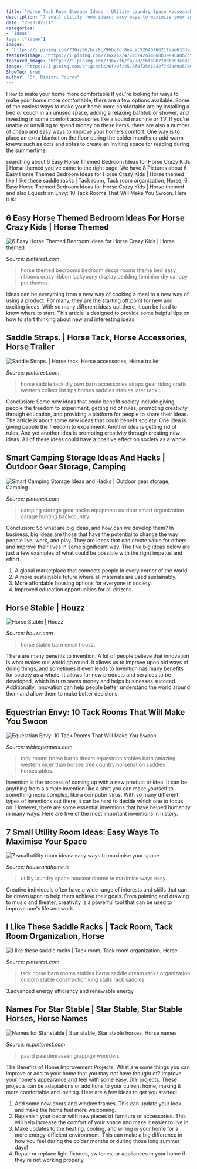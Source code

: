 ```yaml
---
title: "Horse Tack Room Storage Ideas : Utility Laundry Space Houseandhome Ie Maximise Ways Easy"
description: "7 small utility room ideas: easy ways to maximise your space"
date: "2023-02-11"
categories:
- "ideas"
tags: ["ideas"]
images:
- "https://i.pinimg.com/736x/96/bc/8c/96bc8cf8e4cec52646f6621faae633da--saddle-rack-horse-crafts.jpg"
featuredImage: "https://i.pinimg.com/736x/42/47/46/42474668b39996a0b7c978b1012558a9.jpg"
featured_image: "https://i.pinimg.com/736x/f6/fa/98/f6fa987f0d6e03ea8e232eee7061c37d--easter-star-stable.jpg"
image: "https://i.pinimg.com/originals/6f/0f/25/6f0f25ec242f7d7ad9a570064661f405.jpg"
ShowToc: true
author: "Dr. Dimitri Pouros"
---
```



How to make your home more comfortable
If you're looking for ways to make your home more comfortable, there are a few options available. Some of the easiest ways to make your home more comfortable are by installing a bed or couch in an unused space, adding a relaxing bathtub or shower, and investing in some comfort accessories like a sound machine or TV. If you're unable or unwilling to spend money on these items, there are also a number of cheap and easy ways to improve your home's comfort. One way is to place an extra blanket on the floor during the colder months or add warm knews such as cots and sofas to create an inviting space for reading during the summertime.

	

		
searching about 6 Easy Horse Themed Bedroom Ideas for Horse Crazy Kids | Horse themed you've came to the right page. We have 8 Pictures about 6 Easy Horse Themed Bedroom Ideas for Horse Crazy Kids | Horse themed like I like these saddle racks | Tack room, Tack room organization, Horse, 6 Easy Horse Themed Bedroom Ideas for Horse Crazy Kids | Horse themed and also Equestrian Envy: 10 Tack Rooms That Will Make You Swoon. Here it is:
		
    
## 6 Easy Horse Themed Bedroom Ideas For Horse Crazy Kids | Horse Themed

<img loading=lazy src="https://i.pinimg.com/originals/6f/0f/25/6f0f25ec242f7d7ad9a570064661f405.jpg" onerror="this.onerror=null;this.src='https://tse2.mm.bing.net/th?id=OIP.Zukj6mzwHIub-hb7hiQS6wHaJ4&amp;pid=15.1';" alt="6 Easy Horse Themed Bedroom Ideas for Horse Crazy Kids | Horse themed">

_Source: pinterest.com_

>horse themed bedrooms bedroom decor rooms theme bed easy ribbons crazy ribbon luckypony display bedding feminine diy canopy put themes. 

	

Ideas can be everything from a new way of cooking a meal to a new way of using a product. For many, they are the starting off point for new and exciting ideas. With so many different ideas out there, it can be hard to know where to start. This article is designed to provide some helpful tips on how to start thinking about new and interesting ideas.

    
## Saddle Straps. | Horse Tack, Horse Accessories, Horse Trailer

<img loading=lazy src="https://i.pinimg.com/736x/96/bc/8c/96bc8cf8e4cec52646f6621faae633da--saddle-rack-horse-crafts.jpg" onerror="this.onerror=null;this.src='https://tse3.mm.bing.net/th?id=OIP.t1wtkmvnsG_wFdBxYl5lhAHaNd&amp;pid=15.1';" alt="Saddle Straps. | Horse tack, Horse accessories, Horse trailer">

_Source: pinterest.com_

>horse saddle tack diy own barn accessories straps gear riding crafts western collect list tips horses saddles stables later rack. 

	

Conclusion: Some new ideas that could benefit society include giving people the freedom to experiment, getting rid of rules, promoting creativity through education, and providing a platform for people to share their ideas.
The article is about some new ideas that could benefit society. One idea is giving people the freedom to experiment. Another idea is getting rid of rules. And yet another idea is promoting creativity through creating new ideas. All of these ideas could have a positive effect on society as a whole.

    
## Smart Camping Storage Ideas And Hacks | Outdoor Gear Storage, Camping

<img loading=lazy src="https://i.pinimg.com/736x/42/47/46/42474668b39996a0b7c978b1012558a9.jpg" onerror="this.onerror=null;this.src='https://tse2.mm.bing.net/th?id=OIP.ESKAb8-UmMQVq6N7o-f07wHaHa&amp;pid=15.1';" alt="Smart Camping Storage Ideas and Hacks | Outdoor gear storage, Camping">

_Source: pinterest.com_

>camping storage gear hacks equipment outdoor smart organization garage hunting backcountry. 

	

Conclusion: So what are big ideas, and how can we develop them?
In business, big ideas are those that have the potential to change the way people live, work, and play. They are ideas that can create value for others and improve their lives in some significant way. The five big ideas below are just a few examples of what could be possible with the right impetus and effort.
1. A global marketplace that connects people in every corner of the world.
2. A more sustainable future where all materials are used sustainably.
3. More affordable housing options for everyone in society. 
4. Improved education opportunities for all citizens. 

    
## Horse Stable | Houzz

<img loading=lazy src="https://st.hzcdn.com/fimgs/81c1b46e0107d996_7084-w500-h400-b0-p0--farmhouse-shed.jpg" onerror="this.onerror=null;this.src='https://tse1.mm.bing.net/th?id=OIP.Eb-PXnqgkCZv4auVHUO2ogHaF7&amp;pid=15.1';" alt="Horse Stable | Houzz">

_Source: houzz.com_

>horse stable barn email houzz. 

	

There are many benefits to invention. A lot of people believe that innovation is what makes our world go round. It allows us to improve upon old ways of doing things, and sometimes it even leads to
Invention has many benefits for society as a whole. It allows for new products and services to be developed, which in turn saves money and helps businesses succeed. Additionally, innovation can help people better understand the world around them and allow them to make better decisions.

    
## Equestrian Envy: 10 Tack Rooms That Will Make You Swoon

<img loading=lazy src="http://cdn0.wideopenpets.com/wp-content/uploads/2016/04/tack-room-5.jpg" onerror="this.onerror=null;this.src='https://tse4.mm.bing.net/th?id=OIP.BaO4R-mTh1LsgsADfpWZiwHaE8&amp;pid=15.1';" alt="Equestrian Envy: 10 Tack Rooms That Will Make You Swoon">

_Source: wideopenpets.com_

>tack rooms horse barns dream equestrian stables barn amazing western nicer than horses tree country horsenation saddles horsestables. 

	

Invention is the process of coming up with a new product or idea. It can be anything from a simple invention like a shirt you can make yourself to something more complex, like a computer virus. With so many different types of inventions out there, it can be hard to decide which one to focus on. However, there are some essential inventions that have helped humanity in many ways. Here are five of the most important inventions in history.

    
## 7 Small Utility Room Ideas: Easy Ways To Maximise Your Space

<img loading=lazy src="https://media.houseandhome.ie/uploads/2019/07/04100212/dog-shower-o-banho-para-cahorro-em-casa-1.jpg" onerror="this.onerror=null;this.src='https://tse1.mm.bing.net/th?id=OIP.aHpccQqepuXwv0390KG1awHaLH&amp;pid=15.1';" alt="7 small utility room ideas: easy ways to maximise your space">

_Source: houseandhome.ie_

>utility laundry space houseandhome ie maximise ways easy. 

	

Creative individuals often have a wide range of interests and skills that can be drawn upon to help them achieve their goals. From painting and drawing to music and theater, creativity is a powerful tool that can be used to improve one's life and work.

    
## I Like These Saddle Racks | Tack Room, Tack Room Organization, Horse

<img loading=lazy src="https://i.pinimg.com/originals/4b/51/9d/4b519d1a046da681819a15afae3d5c5e.jpg" onerror="this.onerror=null;this.src='https://tse2.mm.bing.net/th?id=OIP.kGPW8rOpcNtO5vfK5OErvwHaFi&amp;pid=15.1';" alt="I like these saddle racks | Tack room, Tack room organization, Horse">

_Source: pinterest.com_

>tack horse barn rooms stables barns saddle dream racks organization custom stable construction king stalls rack saddles. 

	

3.advanced energy efficiency and renewable energy

    
## Names For Star Stable | Star Stable, Star Stable Horses, Horse Names

<img loading=lazy src="https://i.pinimg.com/736x/f6/fa/98/f6fa987f0d6e03ea8e232eee7061c37d--easter-star-stable.jpg" onerror="this.onerror=null;this.src='https://tse4.mm.bing.net/th?id=OIP.u8_BwKVmAblqg9BD6ICsOgHaMW&amp;pid=15.1';" alt="Names for Star stable | Star stable, Star stable horses, Horse names">

_Source: nl.pinterest.com_

>paard paardenrassen grappige woorden. 

	

The Benefits of Home Improvement Projects: What are some things you can improve or add to your home that you may not have thought of?
Improve your home's appearance and feel with some easy, DIY projects. These projects can be adaptations or additions to your current home, making it more comfortable and inviting. Here are a few ideas to get you started: 
1. Add some new doors and window frames. This can update your look and make the home feel more welcoming. 
2. Replenish your decor with new pieces of furniture or accessories. This will help increase the comfort of your space and make it easier to live in. 
3. Make updates to the heating, cooling, and wiring in your home for a more energy-efficient environment. This can make a big difference in how you feel during the colder months or during those long summer days! 
4. Repair or replace light fixtures, switches, or appliances in your home if they're not working properly.

